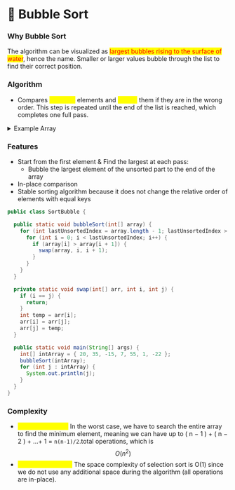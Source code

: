 # 🔵 Bubble Sort

### Why Bubble Sort

The algorithm can be visualized as <mark style="color:red;">largest bubbles rising to the surface of water</mark>, hence the name. Smaller or larger values bubble through the list to find their correct position.

### Algorithm

* Compares <mark style="color:yellow;">**adjacent**</mark> elements and <mark style="color:yellow;">**swaps**</mark> them if they are in the wrong order. This step is repeated until the end of the list is reached, which completes one full pass.

<details>

<summary>Example Array</summary>

&#x20;`[5, 3, 8, 4, 2]`

*   **Pass 1**: 4 comparisons <mark style="color:blue;">(for an array of 5 elements, we do</mark> <mark style="color:blue;"></mark><mark style="color:blue;">`n - 1`</mark> <mark style="color:blue;"></mark><mark style="color:blue;">comparisons)</mark>

    * \[5, 3] -> Swap
    * \[5, 8] -> No swap
    * \[8, 4] -> Swap
    * \[8, 2] -> Swap

    Result:  \[3, 5, 4, 2, <mark style="color:red;">8</mark>] => largest element at the end
*   **Pass 2**: 3 comparisons <mark style="color:blue;">(since we know the last element is already sorted)</mark>

    * \[3, 5] -> No swap
    * \[5, 4] -> Swap
    * \[5, 2] -> Swap

    Result:  \[3, 4, 2, <mark style="color:red;">5</mark>, <mark style="color:red;">8</mark>]&#x20;
*   **Pass 3**: 2 comparisons <mark style="color:blue;">(last two elements are sorted)</mark>

    * \[3, 4] -> No swap
    * \[4, 2] -> Swap

    Result:  \[3, 2, <mark style="color:red;">4</mark>, <mark style="color:red;">5</mark>, <mark style="color:red;">8</mark>]&#x20;
*   **Pass 4**: 1 comparison <mark style="color:blue;">(only the first two elements might be out of order)</mark>

    * \[3, 2] -> Swap

    Result:  \[2, <mark style="color:red;">3</mark>, <mark style="color:red;">4</mark>, <mark style="color:red;">5</mark>, <mark style="color:red;">8</mark>]&#x20;

</details>

### Features

* Start from the first element & Find the largest at each pass:&#x20;
  * Bubble the largest element of the unsorted part to the end of the array
* In-place comparison&#x20;
* Stable sorting algorithm because it does not change the relative order of elements with equal keys

```java
public class SortBubble {

  public static void bubbleSort(int[] array) {
    for (int lastUnsortedIndex = array.length - 1; lastUnsortedIndex > 0; lastUnsortedIndex--) {
      for (int i = 0; i < lastUnsortedIndex; i++) {
        if (array[i] > array[i + 1]) {
          swap(array, i, i + 1);
        }
      }
    }
  }

  private static void swap(int[] arr, int i, int j) {
    if (i == j) {
      return;
    }
    int temp = arr[i];
    arr[i] = arr[j];
    arr[j] = temp;
  }

  public static void main(String[] args) {
    int[] intArray = { 20, 35, -15, 7, 55, 1, -22 };
    bubbleSort(intArray);
    for (int j : intArray) {
      System.out.println(j);
    }
  }
}

```

### Complexity

* <mark style="color:yellow;">Time Complexity:</mark> In the worst case, we have to search the entire array to find the minimum element, meaning we can have up to  ( n − 1 ) + ( n − 2 ) + …+ 1 = `n(n-1)/2`.total operations, which is $$O(n^2 )$$&#x20;
* <mark style="color:yellow;">Space Complexity:</mark> The space complexity of selection sort is  O(1) since we do not use any additional space during the algorithm (all operations are in-place).

